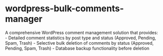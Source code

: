 # wordpress-bulk-comments-manager
A comprehensive WordPress comment management solution that provides: - Detailed comment statistics by post type and status (Approved, Pending, Spam, Trash) - Selective bulk deletion of comments by status (Approved, Pending, Spam, Trash) - Database backup functionality before deletion
